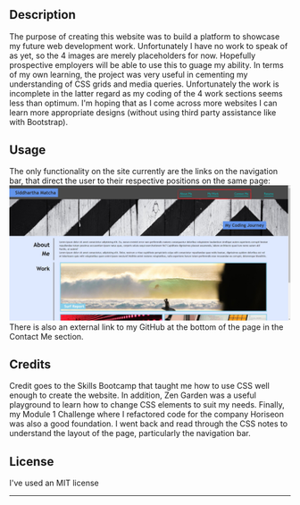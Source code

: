 # <My-Portfolio-Page>

## Description

The purpose of creating this website was to build a platform to showcase my future web development work. Unfortunately I have no work to speak of as yet, so the 4 images are merely placeholders for now. Hopefully prospective employers will be able to use this to guage my ability. In terms of my own learning, the project was very useful in cementing my understanding of CSS grids and media queries. Unfortunately the work is incomplete in the latter regard as my coding of the 4 work sections seems less than optimum. I'm hoping that as I come across more websites I can learn more appropriate designs (without using third party assistance like with Bootstrap).

## Usage
The only functionality on the site currently are the links on the navigation bar, that direct the user to their respective positions on the same page:
![Usage Aid](./images/usage-aid.jpg)
There is also an external link to my GitHub at the bottom of the page in the Contact Me section.

## Credits
Credit goes to the Skills Bootcamp that taught me how to use CSS well enough to create the website. In addition, Zen Garden was a useful playground to learn how to change CSS elements to suit my needs. Finally, my Module 1 Challenge where I refactored code for the company Horiseon was also a good foundation. I went back and read through the CSS notes to understand the layout of the page, particularly the navigation bar.

## License

I've used an MIT license

---